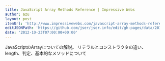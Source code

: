 ```yaml
---
title: JavaScript Array Methods Reference | Impressive Webs
author: azu
layout: post
itemUrl: 'http://www.impressivewebs.com/javascript-array-methods-reference/'
editJSONPath: 'https://github.com/jser/jser.info/edit/gh-pages/data/2012/10/index.json'
date: '2012-10-23T07:00:00+00:00'
---
```

JavaScriptのArrayについての解説。
リテラルとコンストラクタの違い、length、判定、基本的なメソッドについて
